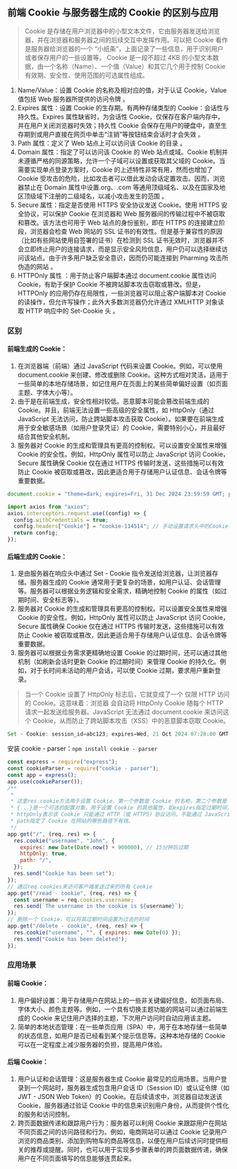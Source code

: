 ## 前端 Cookie 与服务器生成的 Cookie 的区别与应用

> Cookie 是存储在用户浏览器中的小型文本文件，它由服务器发送给浏览器，并在浏览器和服务器之间的后续交互中发挥作用。可以把 Cookie 看作是服务器给浏览器的一个 “小纸条”，上面记录了一些信息，用于识别用户或者保存用户的一些设置等。
> Cookie 是一段不超过 4KB 的小型文本数据，由一个名称（Name）、一个值（Value）和其它几个用于控制 Cookie 有效期、安全性、使用范围的可选属性组成。

1. Name/Value：设置 Cookie 的名称及相对应的值，对于认证 Cookie，Value 值包括 Web 服务器所提供的访问令牌 。
2. Expires 属性：设置 Cookie 的生存期。有两种存储类型的 Cookie：会话性与持久性。Expires 属性缺省时，为会话性 Cookie，仅保存在客户端内存中，并在用户关闭浏览器时失效；持久性 Cookie 会保存在用户的硬盘中，直至生存期到或用户直接在网页中单击“注销”等按钮结束会话时才会失效 。
3. Path 属性：定义了 Web 站点上可以访问该 Cookie 的目录 。
4. Domain 属性：指定了可以访问该 Cookie 的 Web 站点或域。Cookie 机制并未遵循严格的同源策略，允许一个子域可以设置或获取其父域的 Cookie。当需要实现单点登录方案时，Cookie 的上述特性非常有用，然而也增加了 Cookie 受攻击的危险，比如攻击者可以借此发动会话定置攻击。因而，浏览器禁止在 Domain 属性中设置.org、.com 等通用顶级域名、以及在国家及地区顶级域下注册的二级域名，以减小攻击发生的范围 。
5. Secure 属性：指定是否使用 HTTPS 安全协议发送 Cookie。使用 HTTPS 安全协议，可以保护 Cookie 在浏览器和 Web 服务器间的传输过程中不被窃取和篡改。该方法也可用于 Web 站点的身份鉴别，即在 HTTPS 的连接建立阶段，浏览器会检查 Web 网站的 SSL 证书的有效性。但是基于兼容性的原因（比如有些网站使用自签署的证书）在检测到 SSL 证书无效时，浏览器并不会立即终止用户的连接请求，而是显示安全风险信息，用户仍可以选择继续访问该站点。由于许多用户缺乏安全意识，因而仍可能连接到 Pharming 攻击所伪造的网站 。
6. HTTPOnly 属性 ：用于防止客户端脚本通过 document.cookie 属性访问 Cookie，有助于保护 Cookie 不被跨站脚本攻击窃取或篡改。但是，HTTPOnly 的应用仍存在局限性，一些浏览器可以阻止客户端脚本对 Cookie 的读操作，但允许写操作；此外大多数浏览器仍允许通过 XMLHTTP 对象读取 HTTP 响应中的 Set-Cookie 头 。

### 区别

#### 前端生成的 Cookie：

1. 在浏览器端（前端）通过 JavaScript 代码来设置 Cookie。例如，可以使用 document.cookie 来创建、修改或删除 Cookie。这种方式相对灵活，适用于一些简单的本地存储场景，如记住用户在页面上的某些简单偏好设置（如页面主题、字体大小等）。
2. 由于是在前端生成，安全性相对较低。恶意脚本可能会篡改前端生成的 Cookie。并且，前端无法设置一些高级的安全属性，如 HttpOnly（通过 JavaScript 无法访问，防止跨站脚本攻击获取 Cookie）。如果要在前端生成用于安全敏感场景（如用户登录凭证）的 Cookie，需要特别小心，并且最好结合其他安全机制。
3. 服务器对 Cookie 的生成和管理具有更高的控制权。可以设置安全属性来增强 Cookie 的安全性。例如，HttpOnly 属性可以防止 JavaScript 访问 Cookie，Secure 属性确保 Cookie 仅在通过 HTTPS 传输时发送，这些措施可以有效防止 Cookie 被窃取或篡改，因此更适合用于存储用户认证信息、会话令牌等重要数据。

```js
document.cookie = "theme=dark; expires=Fri, 31 Dec 2024 23:59:59 GMT; path=/";
```

```js
import axios from "axios";
axios.interceptors.request.use((config) => {
  config.withCredentials = true;
  config.headers["Cookie"] = "cookie-114514"; // 手动设置请求头中的Cookie字段来实现
  return config;
});
```

#### 后端生成的 Cookie：

1. 是由服务器在响应头中通过 Set - Cookie 指令发送给浏览器，让浏览器存储。服务器生成的 Cookie 通常用于更复杂的场景，如用户认证、会话管理等。服务器可以根据业务逻辑和安全需求，精确地控制 Cookie 的属性（如过期时间、安全标志等）。
2. 服务器对 Cookie 的生成和管理具有更高的控制权。可以设置安全属性来增强 Cookie 的安全性。例如，HttpOnly 属性可以防止 JavaScript 访问 Cookie，Secure 属性确保 Cookie 仅在通过 HTTPS 传输时发送，这些措施可以有效防止 Cookie 被窃取或篡改，因此更适合用于存储用户认证信息、会话令牌等重要数据。
3. 服务器可以根据业务需求更精确地设置 Cookie 的过期时间，还可以通过其他机制（如刷新会话时更新 Cookie 的过期时间）来管理 Cookie 的持久化。例如，对于长时间未活动的用户会话，可以使 Cookie 过期，要求用户重新登录。

> 当一个 Cookie 设置了 HttpOnly 标志后，它就变成了一个 仅限 HTTP 访问的 Cookie。这意味着：浏览器 会自动将 HttpOnly Cookie 随每个 HTTP 请求一起发送给服务器。JavaScript 无法通过 document.cookie 来访问这个 Cookie，从而防止了跨站脚本攻击（XSS）中的恶意脚本窃取 Cookie。

```js
Set - Cookie: session_id=abc123; expires=Wed, 21 Oct 2024 07:28:00 GMT; path=/; HttpOnly
```

安装 cookie - parser：`npm install cookie - parser`

```js
const express = require("express");
const cookieParser = require("cookie - parser");
const app = express();
app.use(cookieParser());
/**
 *
 * 这里res.cookie方法用于设置 Cookie，第一个参数是 Cookie 的名称，第二个参数是 Cookie 的值。
 * {...}是一个可选的配置对象，用于设置 Cookie 的其他属性，如expires指定过期时间，
 * httpOnly表示该 Cookie 只能通过 HTTP（或 HTTPS）协议访问，不能通过 JavaScript 访问，
 * path指定了 Cookie 在网站的哪些路径下有效。
 */
app.get("/", (req, res) => {
  res.cookie("username", "John", {
    expires: new Date(Date.now() + 900000), // 15分钟后过期
    httpOnly: true,
    path: "/",
  });
  res.send("Cookie has been set");
});
// 通过req.cookies来访问客户端发送过来的所有 Cookie
app.get("/read - cookie", (req, res) => {
  const username = req.cookies.username;
  res.send(`The username in the cookie is ${username}`);
});
// 删除一个 Cookie，可以将其过期时间设置为过去的时间
app.get("/delete - cookie", (req, res) => {
  res.cookie("username", "", { expires: new Date(0) });
  res.send("Cookie has been deleted");
});
```

### 应用场景

#### 前端 Cookie：

1. 用户偏好设置：用于存储用户在网站上的一些非关键偏好信息，如页面布局、字体大小、颜色主题等。例如，一个具有切换主题功能的网站可以通过前端生成的 Cookie 来记住用户选择的主题，下次用户访问时自动应用该主题。
2. 简单的本地状态管理：在一些单页应用（SPA）中，用于在本地存储一些简单的状态信息，如用户是否已经看到某个提示信息等。这种本地存储的 Cookie 可以在一定程度上减少服务器的负担，提高用户体验。

#### 后端 Cookie：

1. 用户认证和会话管理：这是服务器生成 Cookie 最常见的应用场景。当用户登录到一个网站时，服务器生成包含用户会话 ID（Session ID）或认证令牌（如 JWT - JSON Web Token）的 Cookie。在后续请求中，浏览器自动发送该 Cookie，服务器通过验证 Cookie 中的信息来识别用户身份，从而提供个性化的服务和访问控制。
2. 跨页面数据传递和跟踪用户行为：服务器可以利用 Cookie 来跟踪用户在网站不同页面之间的访问路径和行为。例如，电商网站可以通过 Cookie 记录用户浏览的商品类别、添加到购物车的商品等信息，以便在用户后续访问时提供相关的推荐或提醒。同时，也可以用于实现多步骤表单的跨页面数据传递，确保用户在不同页面填写的信息能够连贯起来。
